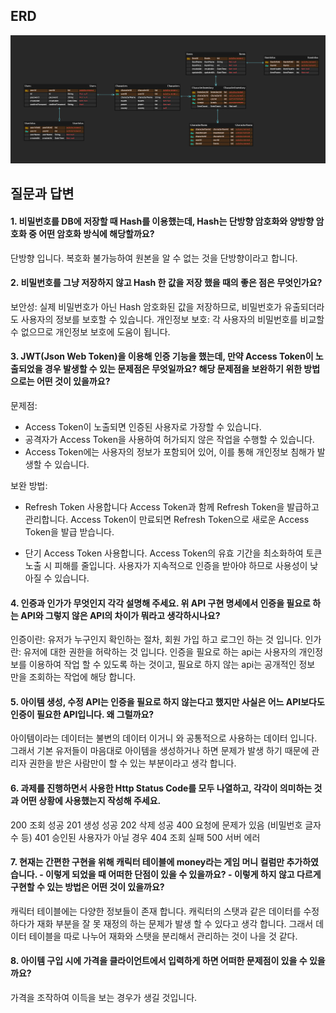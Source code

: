 ## ERD

![alt text](<스크린샷 2024-09-11 195757.png>)

## 질문과 답변

#### 1. 비밀번호를 DB에 저장할 때 Hash를 이용했는데, Hash는 단방향 암호화와 양방향 암호화 중 어떤 암호화 방식에 해당할까요?

단방향 입니다. 복호화 불가능하여 원본을 알 수 없는 것을 단방향이라고 합니다.

#### 2. 비밀번호를 그냥 저장하지 않고 Hash 한 값을 저장 했을 때의 좋은 점은 무엇인가요?

보안성: 실제 비밀번호가 아닌 Hash 암호화된 값을 저장하므로, 비밀번호가 유출되더라도 사용자의 정보를 보호할 수 있습니다.
개인정보 보호: 각 사용자의 비밀번호를 비교할 수 없으므로 개인정보 보호에 도움이 됩니다.

#### 3. JWT(Json Web Token)을 이용해 인증 기능을 했는데, 만약 Access Token이 노출되었을 경우 발생할 수 있는 문제점은 무엇일까요? 해당 문제점을 보완하기 위한 방법으로는 어떤 것이 있을까요?

문제점:

- Access Token이 노출되면 인증된 사용자로 가장할 수 있습니다.
- 공격자가 Access Token을 사용하여 허가되지 않은 작업을 수행할 수 있습니다.
- Access Token에는 사용자의 정보가 포함되어 있어, 이를 통해 개인정보 침해가 발생할 수 있습니다.

보완 방법:

- Refresh Token 사용합니다
  Access Token과 함께 Refresh Token을 발급하고 관리합니다. Access Token이 만료되면 Refresh Token으로 새로운 Access Token을 발급 받습니다.

- 단기 Access Token 사용합니다.
  Access Token의 유효 기간을 최소화하여 토큰 노출 시 피해를 줄입니다.
  사용자가 지속적으로 인증을 받아야 하므로 사용성이 낮아질 수 있습니다.

#### 4. 인증과 인가가 무엇인지 각각 설명해 주세요. 위 API 구현 명세에서 인증을 필요로 하는 API와 그렇지 않은 API의 차이가 뭐라고 생각하시나요?

인증이란: 유저가 누구인지 확인하는 절차, 회원 가입 하고 로그인 하는 것 입니다.
인가란: 유저에 대한 권한을 허락하는 것 입니다.
인증을 필요로 하는 api는 사용자의 개인정보를 이용하여 작업 할 수 있도록 하는 것이고,
필요로 하지 않는 api는 공개적인 정보 만을 조회하는 작업에 해당 합니다.

#### 5. 아이템 생성, 수정 API는 인증을 필요로 하지 않는다고 했지만 사실은 어느 API보다도 인증이 필요한 API입니다. 왜 그럴까요?

아이템이라는 데이터는 불변의 데이터 이거니 와 공통적으로 사용하는 데이터 입니다. 그래서 기본 유저들이 마음대로 아이템을 생성하거나 하면 문제가 발생 하기 때문에 관리자 권한을 받은 사람만이 할 수 있는 부분이라고 생각 합니다.

#### 6. 과제를 진행하면서 사용한 Http Status Code를 모두 나열하고, 각각이 의미하는 것과 어떤 상황에 사용했는지 작성해 주세요.

200 조회 성공
201 생성 성공
202 삭제 성공
400 요청에 문제가 있음 (비밀번호 글자 수 등)
401 승인된 사용자가 아닐 경우
404 조회 실패
500 서버 에러

#### 7. 현재는 간편한 구현을 위해 캐릭터 테이블에 money라는 게임 머니 컬럼만 추가하였습니다. - 이렇게 되었을 때 어떠한 단점이 있을 수 있을까요? - 이렇게 하지 않고 다르게 구현할 수 있는 방법은 어떤 것이 있을까요?

캐릭터 테이블에는 다양한 정보들이 존재 합니다. 캐릭터의 스탯과 같은 데이터를 수정하다가 재화 부분을 잘 못 재정의 하는 문제가 발생 할 수 있다고 생각 합니다. 그래서 데이터 테이블을 따로 나누어 재화와 스탯을 분리해서 관리하는 것이 나을 것 같다.

#### 8. 아이템 구입 시에 가격을 클라이언트에서 입력하게 하면 어떠한 문제점이 있을 수 있을까요?

가격을 조작하여 이득을 보는 경우가 생길 것입니다.
